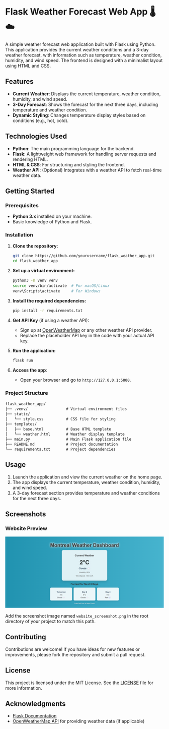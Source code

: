 # Flask Weather Forecast Web App 🌡️☁️

A simple weather forecast web application built with Flask using Python. This application provides the current weather conditions and a 3-day weather forecast, with information such as temperature, weather condition, humidity, and wind speed. The frontend is designed with a minimalist layout using HTML and CSS.

## Features

- **Current Weather**: Displays the current temperature, weather condition, humidity, and wind speed.
- **3-Day Forecast**: Shows the forecast for the next three days, including temperature and weather condition.
- **Dynamic Styling**: Changes temperature display styles based on conditions (e.g., hot, cold).

## Technologies Used

- **Python**: The main programming language for the backend.
- **Flask**: A lightweight web framework for handling server requests and rendering HTML.
- **HTML & CSS**: For structuring and styling the frontend.
- **Weather API**: (Optional) Integrates with a weather API to fetch real-time weather data.

## Getting Started

### Prerequisites

- **Python 3.x** installed on your machine.
- Basic knowledge of Python and Flask.

### Installation

1. **Clone the repository:**
   ```bash
   git clone https://github.com/yourusername/flask_weather_app.git
   cd flask_weather_app
   ```

2. **Set up a virtual environment:**
   ```bash
   python3 -m venv venv
   source venv/bin/activate  # For macOS/Linux
   venv\Scripts\activate     # For Windows
   ```

3. **Install the required dependencies:**
   ```bash
   pip install -r requirements.txt
   ```

4. **Get API Key** (if using a weather API):
   - Sign up at [OpenWeatherMap](https://openweathermap.org/) or any other weather API provider.
   - Replace the placeholder API key in the code with your actual API key.

5. **Run the application:**
   ```bash
   flask run
   ```

6. **Access the app**:
   - Open your browser and go to `http://127.0.0.1:5000`.

### Project Structure

```plaintext
flask_weather_app/
├── .venv/                 # Virtual environment files
├── static/
│   └── style.css          # CSS file for styling
├── templates/
│   ├── base.html          # Base HTML template
│   └── weather.html       # Weather display template
├── main.py                # Main Flask application file
├── README.md              # Project documentation
└── requirements.txt       # Project dependencies
```

## Usage

1. Launch the application and view the current weather on the home page.
2. The app displays the current temperature, weather condition, humidity, and wind speed.
3. A 3-day forecast section provides temperature and weather conditions for the next three days.

## Screenshots

### Website Preview
![Website Preview](website_screenshot.png)

Add the screenshot image named `website_screenshot.png` in the root directory of your project to match this path.

## Contributing

Contributions are welcome! If you have ideas for new features or improvements, please fork the repository and submit a pull request.

## License

This project is licensed under the MIT License. See the [LICENSE](LICENSE) file for more information.

## Acknowledgments

- [Flask Documentation](https://flask.palletsprojects.com/)
- [OpenWeatherMap API](https://openweathermap.org/) for providing weather data (if applicable)
```

